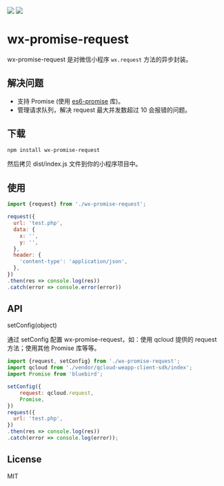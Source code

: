 ![](https://img.shields.io/badge/build-passing-44cb11.svg)
![](https://img.shields.io/badge/platform-Wechat-44cb11.svg)

# wx-promise-request
wx-promise-request 是对微信小程序 `wx.request` 方法的异步封装。

## 解决问题
- 支持 Promise (使用 [es6-promise](https://github.com/stefanpenner/es6-promise) 库)。
- 管理请求队列，解决 request 最大并发数超过 10 会报错的问题。

## 下载
``` bash
npm install wx-promise-request
```
然后拷贝 dist/index.js 文件到你的小程序项目中。

## 使用
``` javascript
import {request} from './wx-promise-request';

request({
  url: 'test.php',
  data: {
    x: '',
    y: '',
  },
  header: {
    'content-type': 'application/json',
  },
})
.then(res => console.log(res))
.catch(error => console.error(error))
```

## API
setConfig(object)

通过 setConfig 配置 wx-promise-request，如：使用 qcloud 提供的 request 方法；使用其他 Promise 库等等。
``` javascript
import {request, setConfig} from './wx-promise-request';
import qcloud from './vendor/qcloud-weapp-client-sdk/index';
import Promise from 'bluebird';

setConfig({
    request: qcloud.request,
    Promise,
})
request({
  url: 'test.php',
})
.then(res => console.log(res))
.catch(error => console.log(error));
```

## License
MIT
